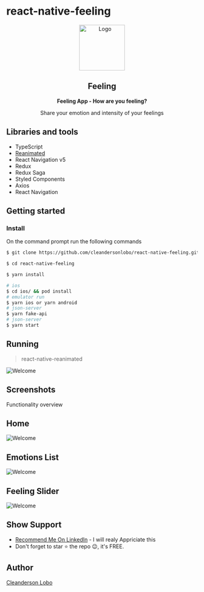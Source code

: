 # react-native-feeling

<p align="center">
  <a href="https://github.com/cleandersonlobo/megahack-globo-space/">
    <img src="./screenshots/icon.png" alt="Logo" width=120 height=120>
  </a>
</p>
  <h2 align="center">
   <b>Feeling</b>
  </h2>
  <p align="center">
  <b>Feeling App - How are you feeling?</b>
  </p>
  <p align="center">
  Share your emotion and intensity of your feelings
  </p>

## Libraries and tools

* TypeScript
* [Reanimated](https://docs.swmansion.com/react-native-reanimated/)
* React Navigation v5
* Redux
* Redux Saga
* Styled Components
* Axios
* React Navigation


## Getting started

### Install

On the command prompt run the following commands
 ```sh
 $ git clone https://github.com/cleandersonlobo/react-native-feeling.git
 
$ cd react-native-feeling
 
$ yarn install

# ios
$ cd ios/ && pod install 
# emulator run
$ yarn ios or yarn android
# json-server
$ yarn fake-api
# json-server
$ yarn start
 
 ```

## Running
> react-native-reanimated

![Welcome](screenshots/animation_full.gif)

## Screenshots
Functionality overview

## Home
![Welcome](screenshots/print_home.jpg)

## Emotions List
![Welcome](screenshots/print_emotions.jpg)

## Feeling Slider
![Welcome](screenshots/print_feeling.jpg)



## Show Support
* [Recommend Me On LinkedIn](https://www.linkedin.com/in/cleandersonlobo/) - I will realy Appriciate this
* Don't forget to star ⭐ the repo 😉, it's FREE.

## Author

[Cleanderson Lobo](https://www.linkedin.com/in/cleandersonlobo/)
